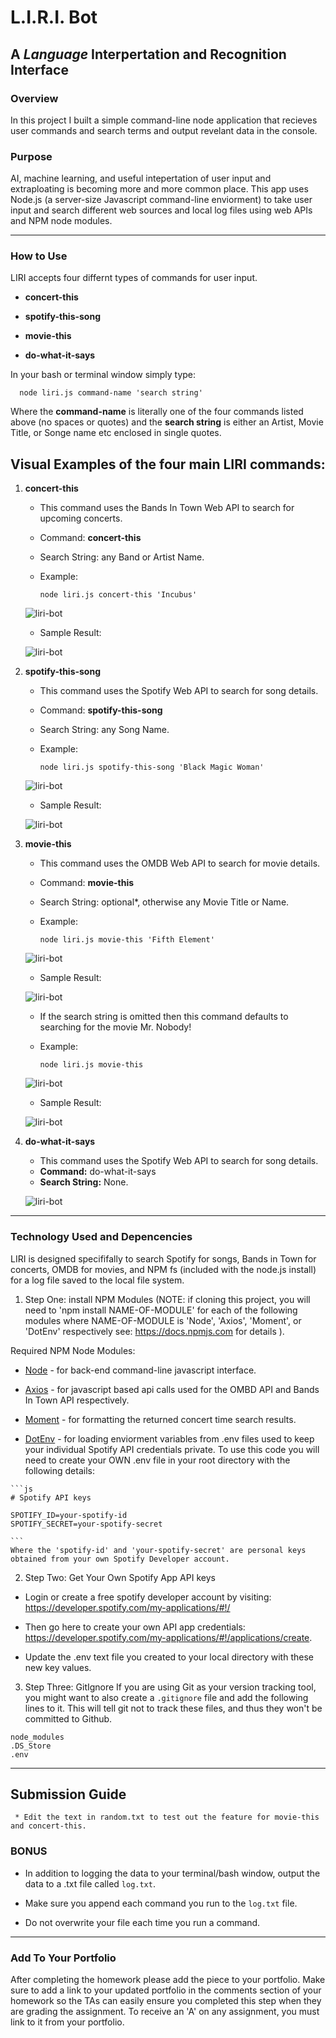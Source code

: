# L.I.R.I. Bot
## A _Language_ Interpertation and Recognition Interface

### Overview

In this project I built a simple command-line node application that recieves user commands and search terms and output revelant data in the console.

### Purpose

AI, machine learning, and useful intepertation of user input and extraploating is becoming more and more common place. This app uses Node.js (a server-size Javascript command-line enviorment) to take user input and search different web sources and local log files using web APIs and NPM node modules.

- - - 

### How to Use

LIRI accepts four differnt types of commands for user input.

   * **concert-this** 

   * **spotify-this-song**

   * **movie-this**

   * **do-what-it-says**

In your bash or terminal window simply type:

      node liri.js command-name 'search string'

Where the **command-name** is literally one of the four commands listed above (no spaces or quotes) and the **search string** is either an Artist, Movie Title, or Songe name etc enclosed in single quotes.

## Visual Examples of the four main LIRI commands:

  1. **concert-this**
      * This command uses the Bands In Town Web API to search for upcoming concerts.
      * Command: **concert-this**
      * Search String: any Band or Artist Name.
      * Example:
      
            node liri.js concert-this 'Incubus'

      ![liri-bot](images/liri_concert-this_1.gif)

      * Sample Result:

      ![liri-bot](images/concert.png)

  2. **spotify-this-song**
      * This command uses the Spotify Web API to search for song details.
      * Command: **spotify-this-song**
      * Search String: any Song Name.
      * Example:
      
            node liri.js spotify-this-song 'Black Magic Woman'

      ![liri-bot](images/liri_spotify.gif)

      * Sample Result:

      ![liri-bot](images/spotify.png)

  3. **movie-this**
      * This command uses the OMDB Web API to search for movie details.
      * Command: **movie-this**
      * Search String: optional*, otherwise any Movie Title or Name.
      * Example:
      
            node liri.js movie-this 'Fifth Element'

      ![liri-bot](images/liri_movie-this.gif)

      * Sample Result:

      ![liri-bot](images/movie.png)

      * If the search string is omitted then this command defaults to searching for the movie Mr. Nobody!
      * Example:
      
            node liri.js movie-this

      ![liri-bot](images/liri_movie-this-default.gif)

      * Sample Result:

      ![liri-bot](images/do.png)

  4. **do-what-it-says**
      * This command uses the Spotify Web API to search for song details.
      * **Command:** do-what-it-says
      * **Search String:** None.

      ![liri-bot](images/liri_do-what-it-says.gif)

- - -

### Technology Used and Depencencies

LIRI is designed specififally to search Spotify for songs, Bands in Town for concerts, OMDB for movies, and NPM fs (included with the node.js install) for a log file saved to the local file system.

1. Step One: install NPM Modules
(NOTE: if cloning this project, you will need to 'npm install NAME-OF-MODULE' for each of the following modules where NAME-OF-MODULE is 'Node', 'Axios', 'Moment', or 'DotEnv' respectively see: https://docs.npmjs.com for details ).

  Required NPM Node Modules:
   * [Node](https://www.npmjs.com/package/node) - for back-end command-line javascript interface.

   * [Axios](https://www.npmjs.com/package/axios) - for javascript based api calls used for the OMBD API and Bands In Town API respectively.

   * [Moment](https://www.npmjs.com/package/moment) - for formatting the returned concert time search results.

   * [DotEnv](https://www.npmjs.com/package/dotenv) - for loading enviorment variables from .env files used to keep your individual Spotify API credentials private. To use this code you will need to create your OWN .env file in your root directory with the following details:

    ```js
    # Spotify API keys

    SPOTIFY_ID=your-spotify-id
    SPOTIFY_SECRET=your-spotify-secret

    ```
    Where the 'spotify-id' and 'your-spotify-secret' are personal keys obtained from your own Spotify Developer account.
    
2. Step Two: Get Your Own Spotify App API keys

  * Login or create a free spotify developer account by visiting: <https://developer.spotify.com/my-applications/#!/>

  * Then go here to create your own API app credentials: <https://developer.spotify.com/my-applications/#!/applications/create>.

  * Update the .env text file you created to your local directory with these new key values.

3. Step Three: GitIgnore
If you are using Git as your version tracking tool, you might want to also create a `.gitignore` file and add the following lines to it. This will tell git not to track these files, and thus they won't be committed to Github.

```
node_modules
.DS_Store
.env
```
- - - 

## Submission Guide
     * Edit the text in random.txt to test out the feature for movie-this and concert-this.

### BONUS

* In addition to logging the data to your terminal/bash window, output the data to a .txt file called `log.txt`.

* Make sure you append each command you run to the `log.txt` file. 

* Do not overwrite your file each time you run a command.
- - -

### Add To Your Portfolio

After completing the homework please add the piece to your portfolio. Make sure to add a link to your updated portfolio in the comments section of your homework so the TAs can easily ensure you completed this step when they are grading the assignment. To receive an 'A' on any assignment, you must link to it from your portfolio.